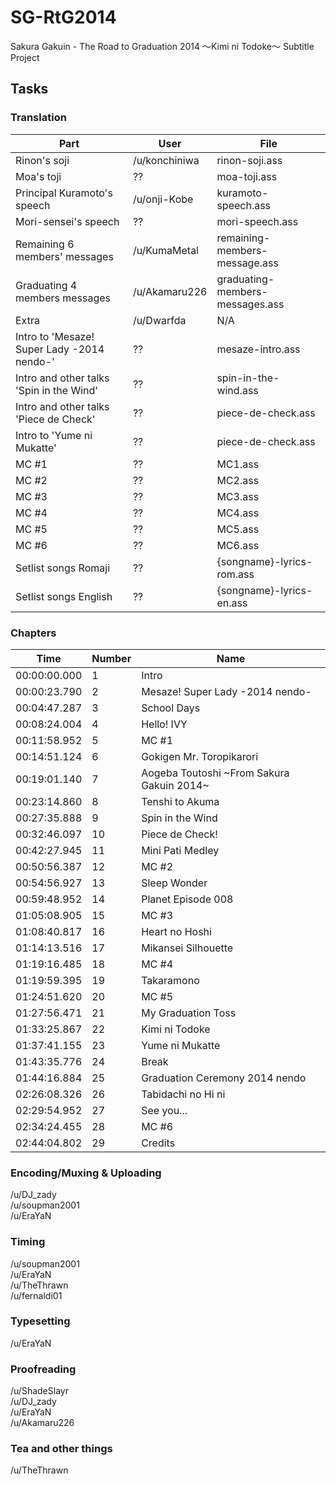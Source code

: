 # SG-RtG2014
Sakura Gakuin - The Road to Graduation 2014 ～Kimi ni Todoke～ Subtitle Project

## Tasks

### Translation
|Part | User| File|
|-----|------|---|
|Rinon's soji | /u/konchiniwa| rinon-soji.ass |
|Moa's toji | ?? | moa-toji.ass |
|Principal Kuramoto's speech | /u/onji-Kobe| kuramoto-speech.ass |
|Mori-sensei's speech | ?? | mori-speech.ass |
|Remaining 6 members' messages | /u/KumaMetal| remaining-members-message.ass |
|Graduating 4 members messages | /u/Akamaru226| graduating-members-messages.ass |
|Extra | /u/Dwarfda | N/A | 
|Intro to 'Mesaze! Super Lady -2014 nendo-'| ?? | mesaze-intro.ass |
|Intro and other talks 'Spin in the Wind' | ?? | spin-in-the-wind.ass |
|Intro and other talks 'Piece de Check' | ?? | piece-de-check.ass |
|Intro to 'Yume ni Mukatte' | ?? | piece-de-check.ass |
|MC #1 | ?? | MC1.ass |
|MC #2 | ?? | MC2.ass |
|MC #3 | ?? | MC3.ass |
|MC #4 | ?? | MC4.ass |
|MC #5 | ?? | MC5.ass |
|MC #6 | ?? | MC6.ass |
|Setlist songs Romaji | ?? | {songname}-lyrics-rom.ass |
|Setlist songs English | ?? | {songname}-lyrics-en.ass |

### Chapters
|Time | Number| Name|
|-----|------|---|
|00:00:00.000|1|Intro|
|00:00:23.790|2|Mesaze! Super Lady -2014 nendo-|
|00:04:47.287|3|School Days|
|00:08:24.004|4|Hello! IVY|
|00:11:58.952|5|MC #1|
|00:14:51.124|6|Gokigen Mr. Toropikarori|
|00:19:01.140|7|Aogeba Toutoshi ~From Sakura Gakuin 2014~|
|00:23:14.860|8|Tenshi to Akuma|
|00:27:35.888|9|Spin in the Wind|
|00:32:46.097|10|Piece de Check!|
|00:42:27.945|11|Mini Pati Medley|
|00:50:56.387|12|MC #2|
|00:54:56.927|13|Sleep Wonder|
|00:59:48.952|14|Planet Episode 008|
|01:05:08.905|15|MC #3|
|01:08:40.817|16|Heart no Hoshi|
|01:14:13.516|17|Mikansei Silhouette|
|01:19:16.485|18|MC #4|
|01:19:59.395|19|Takaramono|
|01:24:51.620|20|MC #5|
|01:27:56.471|21|My Graduation Toss|
|01:33:25.867|22|Kimi ni Todoke|
|01:37:41.155|23|Yume ni Mukatte|
|01:43:35.776|24|Break|
|01:44:16.884|25|Graduation Ceremony 2014 nendo|
|02:26:08.326|26|Tabidachi no Hi ni|
|02:29:54.952|27|See you...|
|02:34:24.455|28|MC #6|
|02:44:04.802|29|Credits|


### Encoding/Muxing & Uploading
/u/DJ_zady  
/u/soupman2001  
/u/EraYaN

### Timing
/u/soupman2001   
/u/EraYaN   
/u/TheThrawn  
/u/fernaldi01  

### Typesetting
/u/EraYaN

### Proofreading
/u/ShadeSlayr  
/u/DJ_zady  
/u/EraYaN  
/u/Akamaru226  

### Tea and other things
/u/TheThrawn
